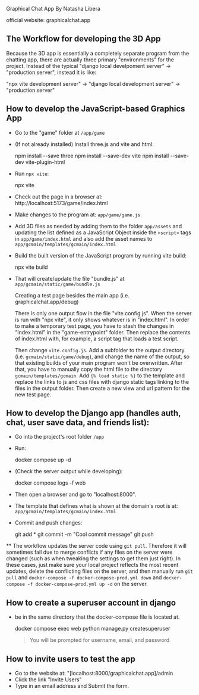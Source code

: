 Graphical Chat App
By Natasha Libera

official website: graphicalchat.app


The Workflow for developing the 3D App
--------------------------------------
Because the 3D app is essentially a completely separate program from the chatting app, there are actually three primary "environments" for the project.
Instead of the typical "django local develpoment server" -> "production server", instead it is like:

"npx vite development server" -> "django local development server" -> "production server"


How to develop the JavaScript-based Graphics App
------------------------------------------------
* Go to the "game" folder at `/app/game`
* (If not already installed) Install three.js and vite and html:

    npm install --save three
    npm install --save-dev vite
    npm install --save-dev vite-plugin-html

* Run `npx vite`:

    npx vite

* Check out the page in a browser at: http://localhost:5173/game/index.html
* Make changes to the program at: `app/game/game.js`
* Add 3D files as needed by adding them to the folder `app/assets` and updating the list defined as a JavaScript Object inside
  the `<script>` tags in `app/game/index.html` and also add the asset names to `app/gcmain/templates/gcmain/index.html`
* Build the built version of the JavaScript program by running vite build:

    npx vite build

* That will create/update the file "bundle.js" at `app/gcmain/static/game/bundle.js`

    Creating a test page besides the main app (i.e. graphicalchat.app/debug)

    There is only one output flow in the file "vite.config.js". When the server is run with "npx vite", it only shows whatever is in
    "index.html". In order to make a temporary test page, you have to stash the changes in "index.html" in the "game-entrypoint" folder. Then
    replace the contents of index.html with, for example, a script tag that loads a test script.

    Then change `vite.config.js`. Add a subfolder to the output directory (i.e. `gcmain/static/game/debug`), and change the name of the output,
    so that existing builds of your main program won't be overwritten. After that, you have to manually copy the html file to the directory
    `gcmain/templates/gcmain`. Add `{% load static %}` to the template and replace the links to js and css files with django static tags linking
    to the files in the output folder. Then create a new view and url pattern for the new test page.


How to develop the Django app (handles auth, chat, user save data, and friends list):
-------------------------------------------------------------------------------------
* Go into the project's root folder `/app`
* Run:

    docker compose up -d

* (Check the server output while developing):

    docker compose logs -f web

* Then open a browser and go to "localhost:8000".
* The template that defines what is shown at the domain's root is at: `app/gcmain/templates/gcmain/index.html`
* Commit and push changes:

    git add *
    git commit -m "Cool commit message"
    git push

** The workflow updates the server code using `git pull`. Therefore it will sometimes fail due to merge conflicts
   if any files on the server were changed (such as when tweaking the settings to get them just right). In these
   cases, just make sure your local project reflects the most recent updates, delete the conflicting files on the
   server, and then manually run `git pull` and `docker-compose -f docker-compose-prod.yml down` and
   `docker-compose -f docker-compose-prod.yml up -d` on the server.


How to create a superuser account in django
-------------------------------------------
* be in the same directory that the docker-compose file is located at.

    docker compose exec web python manage.py createsuperuser

    > You will be prompted for username, email, and password


How to invite users to test the app
-----------------------------------
* Go to the website at: "[localhost:8000/graphicalchat.app]/admin
* Click the link "Invite Users"
* Type in an email address and Submit the form.